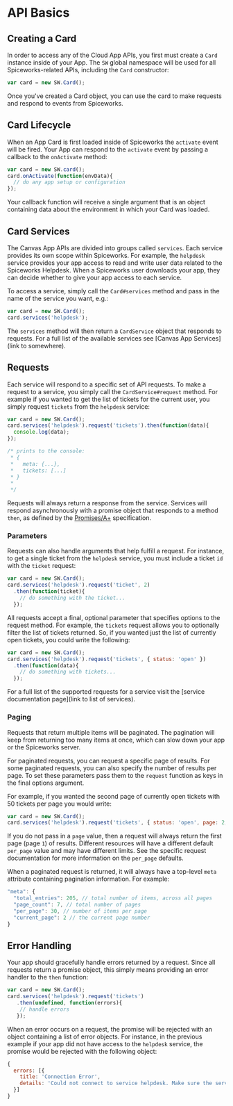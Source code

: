 # API Basics

## Creating a Card

In order to access any of the Cloud App APIs, you first must create a `Card` instance inside of your App.  The `SW` global namespace will be used for all Spiceworks-related APIs, including the `Card` constructor:

~~~js
var card = new SW.Card();
~~~

Once you've created a Card object, you can use the card to make requests and respond to events from Spiceworks.

## Card Lifecycle

When an App Card is first loaded inside of Spiceworks the `activate` event will be fired.  Your App can respond to the `activate` event by passing a callback to the `onActivate` method:

~~~js
var card = new SW.card();
card.onActivate(function(envData){
  // do any app setup or configuration
});
~~~

Your callback function will receive a single argument that is an object containing data about the environment in which your Card was loaded.

## Card Services

The Canvas App APIs are divided into groups called `services`.  Each service provides its own scope within Spiceworks.  For example, the `helpdesk` service provides your app access to read and write  user data related to the Spiceworks Helpdesk.  When a Spiceworks user downloads your app, they can decide whether to give your app access to each service.

To access a service, simply call the `Card#services` method and pass in the name of the service you want, e.g.:

~~~js
var card = new SW.Card();
card.services('helpdesk');
~~~

The `services` method will then return a `CardService` object that responds to requests.  For a full list of the available services see [Canvas App Services](link to somewhere).

## Requests

Each service will respond to a specific set of API requests.  To make a request to a service, you simply call the `CardService#request` method.  For example if you wanted to get the list of tickets for the current user, you simply request `tickets` from the `helpdesk` service:

~~~js
var card = new SW.Card();
card.services('helpdesk').request('tickets').then(function(data){
  console.log(data);
});

/* prints to the console:
 * {
 *   meta: {...},
 *   tickets: [...]
 * }
 *
 */
~~~

Requests will always return a response from the service.  Services will respond asynchronously with a promise object that responds to a method `then`, as defined by the [Promises/A+](http://promises-aplus.github.com/promises-spec/) specification.

### Parameters

Requests can also handle arguments that help fulfill a request.  For instance, to get a single ticket from the `helpdesk` service, you must include a ticket `id` with the `ticket` request:

~~~js
var card = new SW.Card();
card.services('helpdesk').request('ticket', 2)
  .then(function(ticket){
    // do something with the ticket...
  });
~~~

All requests accept a final, optional parameter that specifies options to the request method.  For example, the `tickets` request allows you to optionally filter the list of tickets returned.  So, if you wanted just the list of currently open tickets, you could write the following:

~~~js
var card = new SW.Card();
card.services('helpdesk').request('tickets', { status: 'open' })
  .then(function(data){
    // do something with tickets...
  });
~~~

For a full list of the supported requests for a service visit the [service documentation page](link to list of services).

### Paging

Requests that return multiple items will be paginated.  The pagination will keep from returning too many items at once, which can slow down your app or the Spiceworks server.  

For paginated requests, you can request a specific page of results.  For some paginated requests, you can also specify the number of results per page.  To set these parameters pass them to the `request` function as keys in the final options argument.

For example, if you wanted the second page of currently open tickets with 50 tickets per page you would write:

~~~js
var card = new SW.Card();
card.services('helpdesk').request('tickets', { status: 'open', page: 2, per_page: 50 })
~~~

If you do not pass in a `page` value, then a request will always return the first page (page `1`) of results.  Different resources will have a different default `per_page` value and may have different limits.  See the specific request documentation for more information on the `per_page` defaults.

When a paginated request is returned, it will always have a top-level `meta` attribute containing pagination information.  For example:

~~~js
"meta": {
  "total_entries": 205, // total number of items, across all pages
  "page_count": 7, // total number of pages
  "per_page": 30, // number of items per page
  "current_page": 2 // the current page number
}
~~~

## Error Handling

Your app should gracefully handle errors returned by a request.  Since all requests return a promise object, this simply means providing an error handler to the `then` function:

~~~js
var card = new SW.Card();
card.services('helpdesk').request('tickets')
   .then(undefined, function(errors){
    // handle errors
   });
~~~

When an error occurs on a request, the promise will be rejected with an object containing a list of error objects.  For instance, in the previous example if your app did not have access to the `helpdesk` service, the promise would be rejected with the following object:

~~~js
{
  errors: [{
    title: 'Connection Error',
    details: 'Could not connect to service helpdesk. Make sure the service name is correct and that your App has access to this service.'
  }]
}
~~~
